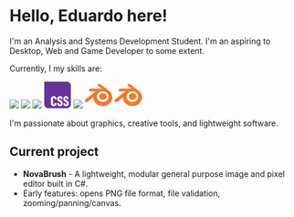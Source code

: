 # Hello, Eduardo here!

I'm an Analysis and Systems Development Student. I'm an aspiring to Desktop, Web and Game Developer to some extent.

Currently, I my skills are:

<img src="https://raw.githubusercontent.com/danielcranney/readme-generator/main/public/icons/skills/javascript-colored.svg" height="48"> 
<img src="https://raw.githubusercontent.com/danielcranney/readme-generator/main/public/icons/skills/python-colored.svg" height="48"> 
<img src="https://raw.githubusercontent.com/danielcranney/profileme-dev/refs/heads/main/public/icons/skills/html5.svg" height="48"> 
<img src="https://raw.githubusercontent.com/danielcranney/profileme-dev/refs/heads/main/public/icons/skills/css3-colored.svg" height="48"> 
<img src="https://raw.githubusercontent.com/danielcranney/profileme-dev/refs/heads/main/public/icons/skills/java-colored.svg" height="48"> 
<img src="https://raw.githubusercontent.com/danielcranney/profileme-dev/refs/heads/main/public/icons/skills/blender-colored.svg" height="48"> 
<img src="https://raw.githubusercontent.com/danielcranney/profileme-dev/refs/heads/main/public/icons/skills/blender-colored.svg" height="48"> 


I'm passionate about graphics, creative tools, and lightweight software.

## Current project
- **NovaBrush** - A lightweight, modular general purpose image and pixel editor built in C#.
- Early features: opens PNG file format, file validation, zooming/panning/canvas.
